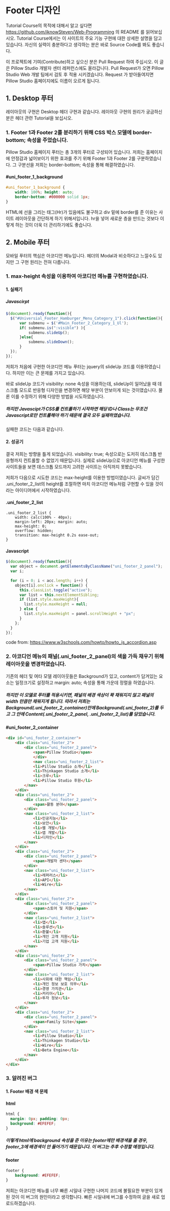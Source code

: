 #  Footer 디자인

Tutorial Course의 목적에 대해서 알고 싶다면 https://github.com/iknowSteven/Web-Programming 의 README 를 읽어보십시오. Tutorial Course에서는 이 사이트의 주요 기능 구현에 대한 상세한 설명을 담고 있습니다. 자신의 실력이 충분하다고 생각하는 분은 바로 Source Code를 봐도 좋습니다.

이 프로젝트에 기여(Contribute)하고 싶으신 분은 Pull Request 하여 주십시오. 이 글은 Pillow Studio 개발자 센터 레퍼런스에도 올라갑니다. Pull Request가 오면 Pillow Studio Web 개발 팀에서 검토 후 적용 시키겠습니다. Request 가 받아들여지면 Pillow Studio 홈페이지에도 이름이 오르게 됩니다.

## 1. Desktop 푸터

레이아웃의 구현은 Desktop 헤더 구현과 같습니다. 레이아웃 구현의 원리가 궁금하신 분은 헤더 관련 Tutorial을 보십시오.

### 1. Footer 1과 Footer 2를 분리하기 위해 CSS 박스 모델에 border-bottom; 속성을 주었습니다.

Pillow Studio 홈페이지 푸터는 총 3개의 푸터로 구성되어 있습니다. 저희는 홈페이지에 안정감과 넓어보이기 위한 효과를 주기 위해 Footer 1과 Footer 2를 구분하였습니다. 그 구분선을 저희는 border-bottom; 속성을 통해 해결하였습니다.

#### #uni_footer_1_background 
```css
#uni_footer_1_background {
	width: 100%; height: auto;
	border-bottom: #000000 solid 1px;
}
```
HTML에 선을 그리는 태그(Hr)가 있음에도 불구하고 div 밑에 border를 준 이유는 사이트 레이아웃을 간단하게 하기 위해서입니다. hr을 넣어 새로운 층을 만드는 것보다 이렇게 하는 것이 더욱 더 관리하기에도 좋습니다.




## 2. Mobile 푸터

모바일 푸터의 핵심은 아코디언 메뉴입니다. 헤더의 Modal과 비슷하다고 느낄수도 있지만 그 구현 원리는 전혀 다릅니다.

### 1. max-height 속성을 이용하여 아코디언 메뉴를 구현하였습니다.

#### 1. 실패기

##### Javascirpt

```javascript
$(document).ready(function(){
  $("#Universial_Footer_Hamburger_Menu_Category_1").click(function(){
      var submenu = $('#Main_Footer_2_Category_1_Ul');
      if( submenu.is(":visible") ){
          submenu.slideUp();
      }else{
          submenu.slideDown();
      }
  });
});
```
저희가 처음에 구현한 아코디언 메뉴 푸터는 jquery의 slideUp 코드를 이용하였습니다. 하지만 이는 큰 문제를 가지고 있습니다.

바로 slideUp 코드가 visibility: none 속성을 이용하는데, slideUp이 일어났을 때 데스크톱 모드로 반응형 디자인을 변경하면 해당 부분이 안보이게 되는 것이였습니다. 물론 이를 수정하기 위해 다양한 방법을 시도하였습니다.

##### 하지만 Javascipt가 CSS를 컨트롤하기 시작하면 해당 ID나 Class는 무조건 Javascript로만 컨트롤해야 하기 때문에 결국 모두 실패하였습니다.

실패한 코드는 다음과 같습니다.

#### 2. 성공기

결국 저희는 방향을 틀게 되었습니다.  visibility: true; 속성으로는 도저히 데스크톱 반응형까지 컨트롤할 수 없었기 때문입니다. 실제로 slideUp으로 아코디언 메뉴를 구성한 사이트들을 보면 데스크톱 모드까지 고려한 사이트는 아직까지 못봤습니다.

저희가 다음으로 시도한 코드는 max-height를 이용한 방법이였습니다. 글씨가 담긴 .uni_footer_2_list의 height를 조절하면 마치 아코디언 메뉴처럼 구현할 수 있을 것이라는 아이디어에서 시작하였습니다.

#### .uni_footer_2_list

	.uni_footer_2_list {
		width: calc(100% - 40px);
		margin-left: 20px; margin: auto;
		max-height: 0;
		overflow: hidden;
		transition: max-height 0.2s ease-out;
	}
#### Javascript

```javascript
$(document).ready(function(){
  var object = document.getElementsByClassName("uni_footer_2_panel");
  var i;
  
  for (i = 0; i < acc.length; i++) {
    object[i].onclick = function() {
      this.classList.toggle("active");
      var list = this.nextElementSibling;
      if (list.style.maxHeight){
        list.style.maxHeight = null;
      } else {
        list.style.maxHeight = panel.scrollHeight + "px";
      } 
    };
  }
});
```
code from: https://www.w3schools.com/howto/howto_js_accordion.asp



### 2. 아코디언 메뉴의 패널(.uni_footer_2_panel)의 색을 가득 채우기 위해 레이아웃을 변경하였습니다.

기존의 헤더 및 여타 모델 레이아웃들은 Background가 있고, content가 담겨있는 요소는 일정크기로 설정하고 margin: auto; 속성을 통해 가운데 정렬을 하였습니다.

##### 하지만 이 모델로 푸터를 적용시키면, 패널의 배경 색상이 꽉 채워지지 않고 패널의 width 만큼만 채워지게 됩니다. 따라서 저희는 Background(.uni_footer_2_container)안에 Background(.uni_footer_2)를 두고 그 안에 Content(.uni_footer_2_panel, .uni_footer_2_list)를 담았습니다.

#### #uni_footer_2_container

```html
<div id="uni_footer_2_container">
	<div class="uni_footer_2">
		<div class="uni_footer_2_panel">
			<span>Pillow Studio</span>
			</div>
			<nav class="uni_footer_2_list">
			<li>Pillow Studio 소개</li>
			<li>Thinkagen Studio 소개</li>
			<li>크루</li>
			<li>Pillow Studio 후원</li>
		</nav>
	</div>
	<div class="uni_footer_2">
		<div class="uni_footer_2_panel">
			<span>활동 분야</span>
		</div>
		<nav class="uni_footer_2_list">
			<li>인공지능</li>
			<li>보안</li>
			<li>웹 개발</li>
			<li>앱 개발</li>
			<li>디자인</li>
		</nav>
	</div>
	<div class="uni_footer_2">
		<div class="uni_footer_2_panel">
			<span>개발자 센터</span>
		</div>
		<nav class="uni_footer_2_list">
			<li>레퍼러스</li>
			<li>API</li>
			<li>Wire</li>
		</nav>
	</div>
	<div class="uni_footer_2">
		<div class="uni_footer_2_panel">
			<span>스토어 및 지원</span>
		</div>
		<nav class="uni_footer_2_list">
			<li>앱</li>
			<li>솔루션</li>
			<li>환불</li>
			<li>개인 고객 지원</li>
			<li>기업 고객 지원</li>
		</nav>
	</div>
	<div class="uni_footer_2">
		<div class="uni_footer_2_panel">
			<span>Pillow Studio 가치</span>
		</div>
		<nav class="uni_footer_2_list">
            <li>사회에 대한 책임</li>
			<li>개인 정보 보호 의무</li>
			<li>경영 가치관</li>
			<li>커리어</li>
			<li>투자 정보</li>
		</nav>
	</div>
	<div class="uni_footer_2">
		<div class="uni_footer_2_panel">
			<span>Family Site</span>
		</div>
		<nav class="uni_footer_2_list">
			<li>Pillow Studio</li>
			<li>Thinkagen Studio</li>
			<li>Wire</li>
			<li>Beta Engine</li>
		</nav>
	</div>
</div>
```


### 3. 알려진 버그

#### 1. Footer 배경 색 문제

#### html 

```css
html {
  margin: 0px; padding: 0px;
  background: #EFEFEF;
}
```
##### 이렇게 html에 background 속성을 준 이유는 footer에만 배경색을 줄 경우, footer_3에 배경색이 안 들어가기 때문입니다. 이 버그는 추후 수정할 예정입니다.

#### footer

```css
footer {
	background: #EFEFEF;
}
```
저희는 아코디언 메뉴를 너무 빠른 시일내 구현한 나머지 코드에 불필요한 부분이 있게 된 것이 이 버그의 원인이라고 생각합니다. 빠른 시일내에 버그를 수정하여 글을 새로 업로드하겠습니다.